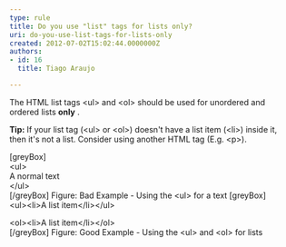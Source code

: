 ```yaml
---
type: rule
title: Do you use "list" tags for lists only?
uri: do-you-use-list-tags-for-lists-only
created: 2012-07-02T15:02:44.0000000Z
authors:
- id: 16
  title: Tiago Araujo

---
```


The HTML list tags &lt;ul&gt; and &lt;ol&gt; should be used for unordered and ordered lists  **only** .
 
**Tip:** If your list tag (&lt;ul&gt; or &lt;ol&gt;) doesn't have a list item (&lt;li&gt;) inside it, then it's not a list. Consider using another HTML tag (E.g. &lt;p&gt;).

[greyBox] <br>&lt;ul&gt;<br>A normal text<br>&lt;/ul&gt;<br> [/greyBox]
Figure: Bad Example - Using the &lt;ul&gt; for a text
[greyBox] <br>
&lt;ul&gt;&lt;li&gt;A list item&lt;/li&gt;&lt;/ul&gt;

&lt;ol&gt;&lt;li&gt;A list item&lt;/li&gt;&lt;/ol&gt;
<br> [/greyBox]
Figure: Good Example - Using the &lt;ul&gt; and &lt;ol&gt; for lists
